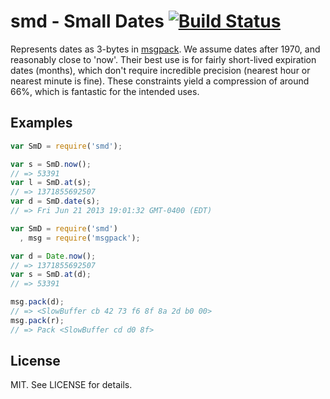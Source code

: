 
# smd - Small Dates [![Build Status](https://travis-ci.org/timshadel/smd.png?branch=master)](https://travis-ci.org/timshadel/smd)

Represents dates as 3-bytes in [msgpack][msgpack]. We assume dates after 1970, and reasonably close to 'now'. Their best use is for fairly short-lived expiration dates (months), which don't require incredible precision (nearest hour or nearest minute is fine). These constraints yield a compression of around 66%, which is fantastic for the intended uses.

[msgpack]: http://msgpack.org

## Examples

```js
var SmD = require('smd');

var s = SmD.now();
// => 53391
var l = SmD.at(s);
// => 1371855692507
var d = SmD.date(s);
// => Fri Jun 21 2013 19:01:32 GMT-0400 (EDT)
```

```js
var SmD = require('smd')
  , msg = require('msgpack');

var d = Date.now();
// => 1371855692507
var s = SmD.at(d);
// => 53391

msg.pack(d);
// => <SlowBuffer cb 42 73 f6 8f 8a 2d b0 00>
msg.pack(r);
// => Pack <SlowBuffer cd d0 8f>
```

## License 

MIT. See LICENSE for details.
